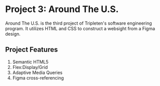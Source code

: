 # Project 3: Around The U.S.

Around The U.S. is the third project of Tripleten's software engineering program. It utilizes HTML and CSS to construct a websight from a Figma design.
  
## Project Features

1. Semantic HTML5
2. Flex:Display/Grid
3. Adaptive Media Queries
4. Figma cross-referencing
